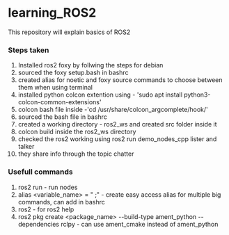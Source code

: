 # learning_ROS2
This repository will explain basics of ROS2 

### Steps taken
1. Installed ros2 foxy by follwing the steps for debian
2. sourced the foxy setup.bash in bashrc
3. created alias for noetic and foxy source commands to choose between them when using terminal
4. installed python colcon extention using - 'sudo apt install python3-colcon-common-extensions'
5. colcon bash file inside -'cd /usr/share/colcon_argcomplete/hook/'
6. sourced the bash file in bashrc
7. created a working directory - ros2_ws and created src folder inside it
8. colcon build inside the ros2_ws directory
9. checked the ros2 working using ros2 run demo_nodes_cpp lister and talker
10. they share info through the topic chatter


### Usefull commands
1. ros2 run - run nodes
2. alias <variable_name> = " <command1>;<command2>" -  create easy access alias for multiple big commands, can add in bashrc
3. ros2 - for ros2 help
4. ros2 pkg create <package_name> --build-type ament_python --dependencies rclpy - can use ament_cmake instead of ament_python 
